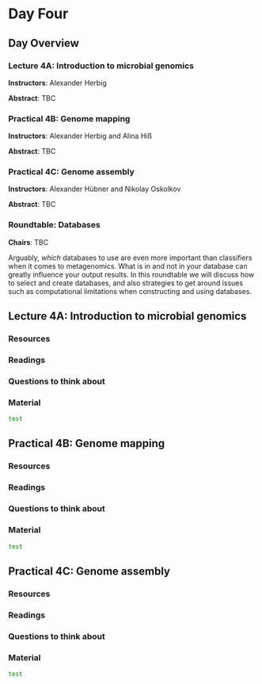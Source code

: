 # Day Four

## Day Overview

### Lecture 4A: Introduction to microbial genomics

**Instructors**: Alexander Herbig

**Abstract**: TBC

### Practical 4B: Genome mapping

**Instructors**: Alexander Herbig and Alina Hiß

**Abstract**: TBC

### Practical 4C: Genome assembly

**Instructors**: Alexander Hübner and Nikolay Oskolkov

**Abstract**: TBC

### Roundtable: Databases

**Chairs**: TBC

Arguably, _which_ databases to use are even more important than classifiers when it comes to metagenomics. What is in and not in your database can greatly influence your output results. In this roundtable we will discuss how to select and create databases, and also strategies to get around issues such as computational limitations when constructing and using databases.

## Lecture 4A: Introduction to microbial genomics

### Resources

### Readings

### Questions to think about

### Material

```bash
test
```

## Practical 4B: Genome mapping

### Resources

### Readings

### Questions to think about

### Material

```bash
test
```

## Practical 4C: Genome assembly

### Resources

### Readings

### Questions to think about

### Material

```bash
test
```
